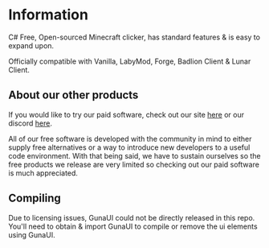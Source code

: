 # Information
C# Free, Open-sourced Minecraft clicker, has standard features & is easy to expand upon.

Officially compatible with Vanilla, LabyMod, Forge, Badlion Client & Lunar Client.

## About our other products
If you would like to try our paid software, check out our site [here](https://sapphire.ac) or our discord [here](https://discord.sapphire.ac).

All of our free software is developed with the community in mind to either supply free alternatives or a way to introduce new developers to a useful code environment. With that being said, we have to sustain ourselves so the free products we release are very limited so checking out our paid software is much appreciated.

## Compiling
Due to licensing issues, GunaUI could not be directly released in this repo. You'll need to obtain & import GunaUI to compile or remove the ui elements using GunaUI.
